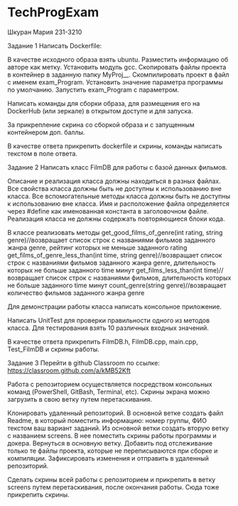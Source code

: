 # TechProgExam
Шкуран Мария 231-3210

Задание 1
Написать Dockerfile:

В качестве исходного образа взять ubuntu. 
Разместить информацию об авторе как метку.
Установить модуль gcc.
Скопировать файлы проекта в контейнер в заданную папку MyProj_<Surname>_<Group>.
Скомпилировать проект в файл с именем exam_Program.
Установить значение параметра программы по умолчанию.
Запустить exam_Program c параметром.

Написать команды для сборки образа, для размещения его на DockerHub (или зеркале) в открытом доступе и для запуска.

За прикрепление скрина со сборкой образа и с запущенным контейнером доп. баллы.

В качестве ответа прикрепить dockerfile и скрины, команды написать текстом в поле ответа.


Задание 2
Написать класс FilmDB для работы с базой данных фильмов.

Описание и реализация класса должны находиться в разных файлах.
Все свойства класса должны быть не доступны к использованию вне класса.
Все вспомогательные методы класса должны быть не доступны к использованию вне класса.
Имя и расположение файла определяется через #define как именованная константа в заголовочном файле.
Реализация класса не должны содержать повторяющиеся блоки кода.

В классе реализовать методы
get_good_films_of_genre(int rating, string genre)//возвращает список строк с названиями фильмов заданного жанра genre, рейтинг которых не меньше заданного rating
get_films_of_genre_less_than(int time, string genre)//возвращает список строк с названиями фильмов заданного жанра genre, длительность которых не больше заданного time минут
get_films_less_than(int time)//возвращает список строк с названиями фильмов, длительность которых не больше заданного time минут
count_genre(string genre)//возвращает количество фильмов заданного жанра genre

Для демонстрации работы класса написать консольное приложение. 

Написать UnitTest для проверки правильности одного из методов класса. 
Для тестирования взять 10 различных входных значений.

В качестве ответа прикрепить FilmDB.h, FilmDB.cpp, main.cpp, Test_FilmDB  и скрины работы.



Задание 3
Перейти в github Classroom по ссылке: https://classroom.github.com/a/kMB52Kft

Работа с репозиторием осуществляется посредством консольных команд (PowerShell, GitBash, Terminal, etc). 
Скрины экрана можно загрузить в свою ветку путем перетаскивания. 

Клонировать удаленный репозиторий.
В основной ветке создать файл Readme, в который поместить информацию:
                              номер группы, ФИО
                              текстом ваш вариант заданий.
Из основной ветки создать вторую ветку с названием screens. В нее поместить скрины работы программы и докера.
Вернуться в основную ветку. 
Добавить под отслеживание только те файлы проекта, которые не переписываются при сборке и компиляции.
Зафиксировать изменения и отправить в удаленный репозиторий.

Сделать скрины всей работы с репозиторием и прикрепить в ветку screens путем перетаскивания, после окончания работы. Сюда тоже прикрепить скрины.
